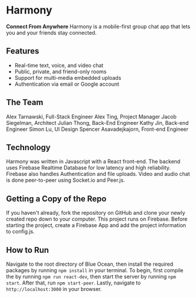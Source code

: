 # Harmony
**Connect From Anywhere**
Harmony is a mobile-first group chat app that lets you and your friends stay connected.

## Features
* Real-time text, voice, and video chat
* Public, private, and friend-only rooms
* Support for multi-media embedded uploads
* Authentication via email or Google account

## The Team
Alex Tarnawski, Full-Stack Engineer
Alex Ting, Project Manager
Jacob Siegelman, Architect
Julian Thong, Back-End Engineer
Kathy Jin, Back-end Engineer
Simon Lu, UI Design
Spencer Asavadejkajorn, Front-end Engineer

## Technology
Harmony was written in Javascript with a React front-end. The backend uses Firebase Realtime Database for low latency and high reliability. Firebase also handles Authentication and file uploads. Video and audio chat is done peer-to-peer using Socket.io and Peer.js.


## Getting a Copy of the Repo
If you haven't already, fork the repository on GitHub and clone your newly created repo down to your computer.
This project runs on Firebase. Before starting the project, create a Firebase App and add the project information to config.js.

## How to Run
Navigate to the root directory of Blue Ocean, then install the required packages by running `npm install` in your terminal. To begin, first compile the by running `npm run react-dev`, then start the server by running `npm start`. After that, run `npm start-peer`. Lastly, navigate to `http://localhost:3000` in your browser.

